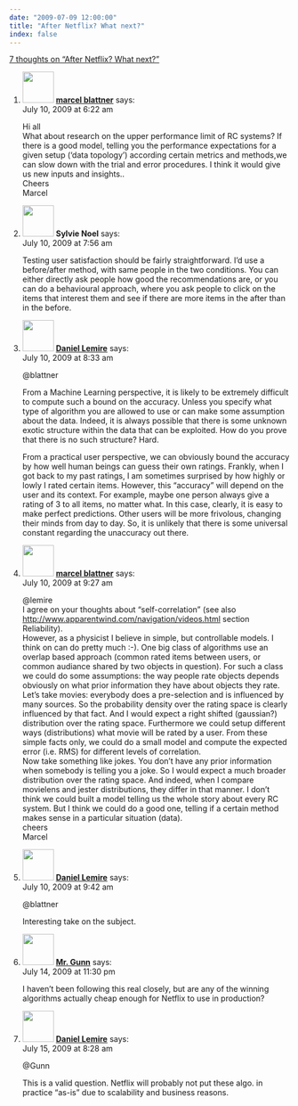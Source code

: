 ```yaml
---
date: "2009-07-09 12:00:00"
title: "After Netflix? What next?"
index: false
---
```


[7 thoughts on &ldquo;After Netflix? What next?&rdquo;](/lemire/blog/2009/07-09-after-netflix-what-next)

<ol class="comment-list">
<li id="comment-51218" class="comment even thread-even depth-1">
<div class="comment-author vcard">
<img alt src="https://secure.gravatar.com/avatar/3b465642dfa8c42643a0f499b2142a21?s=56&#038;d=mm&#038;r=g" srcset="https://secure.gravatar.com/avatar/3b465642dfa8c42643a0f499b2142a21?s=112&#038;d=mm&#038;r=g 2x" class="avatar avatar-56 photo" height="56" width="56" decoding="async" /> <b class="fn"><a href="http://top-domains.ch/domain/b-tec.ch" class="url" rel="ugc external nofollow">marcel blattner</a></b> <span class="says">says:</span> </div>
<div class="comment-metadata"><time datetime="2009-07-10T06:22:28+00:00">July 10, 2009 at 6:22 am</time></a> </div>
<div class="comment-content">
<p>Hi all<br/>
What about research on the upper performance limit of RC systems? If there is a good model, telling you the performance expectations for a given setup (&lsquo;data topology&rsquo;) according certain metrics and methods,we can slow down with the trial and error procedures. I think it would give us new inputs and insights..<br/>
Cheers<br/>
Marcel</p>
</div>
</li>
<li id="comment-51219" class="comment odd alt thread-odd thread-alt depth-1">
<div class="comment-author vcard">
<img alt src="https://secure.gravatar.com/avatar/ed7e4cf9e8ba22e8a8f7e4e01e036708?s=56&#038;d=mm&#038;r=g" srcset="https://secure.gravatar.com/avatar/ed7e4cf9e8ba22e8a8f7e4e01e036708?s=112&#038;d=mm&#038;r=g 2x" class="avatar avatar-56 photo" height="56" width="56" decoding="async" /> <b class="fn">Sylvie Noel</b> <span class="says">says:</span> </div>
<div class="comment-metadata"><time datetime="2009-07-10T07:56:58+00:00">July 10, 2009 at 7:56 am</time></a> </div>
<div class="comment-content">
<p>Testing user satisfaction should be fairly straightforward. I&rsquo;d use a before/after method, with same people in the two conditions. You can either directly ask people how good the recommendations are, or you can do a behavioural approach, where you ask people to click on the items that interest them and see if there are more items in the after than in the before.</p>
</div>
</li>
<li id="comment-51220" class="comment even thread-even depth-1">
<div class="comment-author vcard">
<img alt src="https://secure.gravatar.com/avatar/4b736113aa1557b9a110b5123d81d5f6?s=56&#038;d=mm&#038;r=g" srcset="https://secure.gravatar.com/avatar/4b736113aa1557b9a110b5123d81d5f6?s=112&#038;d=mm&#038;r=g 2x" class="avatar avatar-56 photo" height="56" width="56" loading="lazy" decoding="async" /> <b class="fn"><a href="https://lemire.me/blog/" class="url" rel="ugc">Daniel Lemire</a></b> <span class="says">says:</span> </div>
<div class="comment-metadata"><time datetime="2009-07-10T08:33:45+00:00">July 10, 2009 at 8:33 am</time></a> </div>
<div class="comment-content">
<p>@blattner</p>
<p>From a Machine Learning perspective, it is likely to be extremely difficult to compute such a bound on the accuracy. Unless you specify what type of algorithm you are allowed to use or can make some assumption about the data. Indeed, it is always possible that there is some unknown exotic structure within the data that can be exploited. How do you prove that there is no such structure? Hard.</p>
<p>From a practical user perspective, we can obviously bound the accuracy by how well human beings can guess their own ratings. Frankly, when I got back to my past ratings, I am sometimes surprised by how highly or lowly I rated certain items. However, this &ldquo;accuracy&rdquo; will depend on the user and its context. For example, maybe one person always give a rating of 3 to all items, no matter what. In this case, clearly, it is easy to make perfect predictions. Other users will be more frivolous, changing their minds from day to day. So, it is unlikely that there is some universal constant regarding the unaccuracy out there.</p>
</div>
</li>
<li id="comment-51221" class="comment odd alt thread-odd thread-alt depth-1">
<div class="comment-author vcard">
<img alt src="https://secure.gravatar.com/avatar/3b465642dfa8c42643a0f499b2142a21?s=56&#038;d=mm&#038;r=g" srcset="https://secure.gravatar.com/avatar/3b465642dfa8c42643a0f499b2142a21?s=112&#038;d=mm&#038;r=g 2x" class="avatar avatar-56 photo" height="56" width="56" loading="lazy" decoding="async" /> <b class="fn"><a href="http://top-domains.ch/domain/b-tec.ch" class="url" rel="ugc external nofollow">marcel blattner</a></b> <span class="says">says:</span> </div>
<div class="comment-metadata"><time datetime="2009-07-10T09:27:42+00:00">July 10, 2009 at 9:27 am</time></a> </div>
<div class="comment-content">
<p>@lemire<br/>
I agree on your thoughts about &ldquo;self-correlation&rdquo; (see also <a href="http://www.apparentwind.com/navigation/videos.html" rel="nofollow ugc">http://www.apparentwind.com/navigation/videos.html</a> section Reliability).<br/>
However, as a physicist I believe in simple, but controllable models. I think on can do pretty much :-). One big class of algorithms use an overlap based approach (common rated items between users, or common audiance shared by two objects in question). For such a class we could do some assumptions: the way people rate objects depends obviously on what prior information they have about objects they rate. Let&rsquo;s take movies: everybody does a pre-selection and is influenced by many sources. So the probability density over the rating space is clearly influenced by that fact. And I would expect a right shifted (gaussian?) distribution over the rating space. Furthermore we could setup different ways (distributions) what movie will be rated by a user. From these simple facts only, we could do a small model and compute the expected error (i.e. RMS) for different levels of correlation.<br/>
Now take something like jokes. You don&rsquo;t have any prior information when somebody is telling you a joke. So I would expect a much broader distribution over the rating space. And indeed, when I compare movielens and jester distributions, they differ in that manner. I don&rsquo;t think we could built a model telling us the whole story about every RC system. But I think we could do a good one, telling if a certain method makes sense in a particular situation (data).<br/>
cheers<br/>
Marcel</p>
</div>
</li>
<li id="comment-51222" class="comment byuser comment-author-lemire bypostauthor even thread-even depth-1">
<div class="comment-author vcard">
<img alt src="https://secure.gravatar.com/avatar/2ca999bef9535950f5b84281a4dab006?s=56&#038;d=mm&#038;r=g" srcset="https://secure.gravatar.com/avatar/2ca999bef9535950f5b84281a4dab006?s=112&#038;d=mm&#038;r=g 2x" class="avatar avatar-56 photo" height="56" width="56" loading="lazy" decoding="async" /> <b class="fn"><a href="https://lemire.me/blog/" class="url" rel="ugc">Daniel Lemire</a></b> <span class="says">says:</span> </div>
<div class="comment-metadata"><time datetime="2009-07-10T09:42:56+00:00">July 10, 2009 at 9:42 am</time></a> </div>
<div class="comment-content">
<p>@blattner</p>
<p>Interesting take on the subject.</p>
</div>
</li>
<li id="comment-51223" class="comment odd alt thread-odd thread-alt depth-1">
<div class="comment-author vcard">
<img alt src="https://secure.gravatar.com/avatar/dd180bbb9fdc0c5692f2428e3a9ad008?s=56&#038;d=mm&#038;r=g" srcset="https://secure.gravatar.com/avatar/dd180bbb9fdc0c5692f2428e3a9ad008?s=112&#038;d=mm&#038;r=g 2x" class="avatar avatar-56 photo" height="56" width="56" loading="lazy" decoding="async" /> <b class="fn"><a href="http://synthesis.williamgunn.org" class="url" rel="ugc external nofollow">Mr. Gunn</a></b> <span class="says">says:</span> </div>
<div class="comment-metadata"><time datetime="2009-07-14T23:30:01+00:00">July 14, 2009 at 11:30 pm</time></a> </div>
<div class="comment-content">
<p>I haven&rsquo;t been following this real closely, but are any of the winning algorithms actually cheap enough for Netflix to use in production?</p>
</div>
</li>
<li id="comment-51224" class="comment byuser comment-author-lemire bypostauthor even thread-even depth-1">
<div class="comment-author vcard">
<img alt src="https://secure.gravatar.com/avatar/2ca999bef9535950f5b84281a4dab006?s=56&#038;d=mm&#038;r=g" srcset="https://secure.gravatar.com/avatar/2ca999bef9535950f5b84281a4dab006?s=112&#038;d=mm&#038;r=g 2x" class="avatar avatar-56 photo" height="56" width="56" loading="lazy" decoding="async" /> <b class="fn"><a href="https://lemire.me/blog/" class="url" rel="ugc">Daniel Lemire</a></b> <span class="says">says:</span> </div>
<div class="comment-metadata"><time datetime="2009-07-15T08:28:48+00:00">July 15, 2009 at 8:28 am</time></a> </div>
<div class="comment-content">
<p>@Gunn</p>
<p>This is a valid question. Netflix will probably not put these algo. in practice &ldquo;as-is&rdquo; due to scalability and business reasons.</p>
</div>
</li>
</ol>
